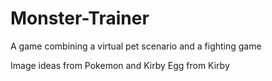 Monster-Trainer
===============

A game combining a virtual pet scenario and a fighting game

Image ideas from Pokemon and Kirby
</n>Egg from Kirby

